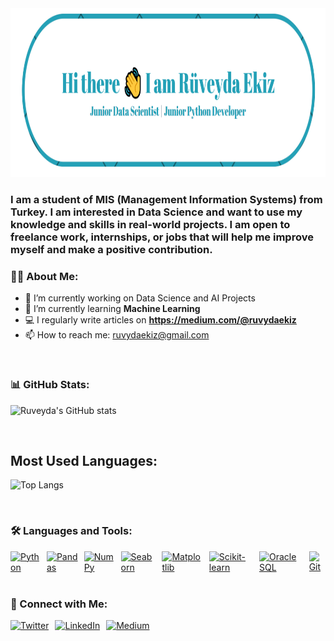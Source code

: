 <div>
  <img src="img_ruvydaekiz.PNG" alt="Banner" width="1000" height="270">
</div>

<h3>I am a student of MIS (Management Information Systems) from Turkey. I am interested in Data Science and want to use my knowledge and skills in real-world projects. I am open to freelance work, internships, or jobs that will help me improve myself and make a positive contribution.</h3>


### 👩‍💻 About Me:
- 🔭 I’m currently working on Data Science and AI Projects
- 🌱 I’m currently learning **Machine Learning**
- 💻 I regularly write articles on **https://medium.com/@ruvydaekiz**
- 📫 How to reach me: ruvydaekiz@gmail.com

<br>

### 📊 GitHub Stats:

![Ruveyda's GitHub stats](https://github-readme-stats.vercel.app/api?username=ruvydaekizz&show_icons=true&theme=shadow_blue)

<br>

## Most Used Languages:

![Top Langs](https://github-readme-stats.vercel.app/api/top-langs/?username=ruvydaekizz&layout=compact&theme=shadow_blue)

<br>

### 🛠️ Languages and Tools:

<div style="display: flex; align-items: center; gap: 10px;">
  <!-- Python -->
  <a href="https://www.python.org/" target="_blank" style="display: inline-block;">
    <img src="https://cdn.jsdelivr.net/gh/devicons/devicon/icons/python/python-original.svg" alt="Python" style="width: 40px; height: 40px;" />
  </a>

  <!-- Pandas -->
  <a href="https://pandas.pydata.org/" target="_blank" style="display: inline-block;">
    <img src="https://cdn.jsdelivr.net/gh/devicons/devicon/icons/pandas/pandas-original.svg" alt="Pandas" style="width: 40px; height: 40px;" />
  </a>

  <!-- NumPy -->
  <a href="https://numpy.org/" target="_blank" style="display: inline-block;">
    <img src="https://cdn.jsdelivr.net/gh/devicons/devicon/icons/numpy/numpy-original.svg" alt="NumPy" style="width: 40px; height: 40px;" />
  </a>

  <!-- Seaborn -->
  <a href="https://seaborn.pydata.org/" target="_blank" style="display: inline-block;">
    <img src="https://seaborn.pydata.org/_images/seaborn-logo.png" alt="Seaborn" style="width: 40px; height: 40px;" />
  </a>

  <!-- Matplotlib -->
  <a href="https://matplotlib.org/" target="_blank" style="display: inline-block;">
    <img src="https://cdn.jsdelivr.net/gh/devicons/devicon/icons/matplotlib/matplotlib-original.svg" alt="Matplotlib" style="width: 40px; height: 40px;" />
  </a>

  <!-- Scikit-learn -->
  <a href="https://scikit-learn.org/" target="_blank" style="display: inline-block;">
    <img src="https://upload.wikimedia.org/wikipedia/commons/0/05/Scikit_learn_logo_small.svg" alt="Scikit-learn" style="width: 40px; height: 40px;" />
  </a>

  <!-- Oracle SQL -->
  <a href="https://www.oracle.com/database/technologies/appdev/sql.html" target="_blank" style="display: inline-block;">
    <img src="https://cdn.jsdelivr.net/gh/devicons/devicon/icons/oracle/oracle-original.svg" alt="Oracle SQL" style="width: 40px; height: 40px;" />
  </a>

  <!-- Git -->
  <a href="https://git-scm.com/" target="_blank" style="display: inline-block;">
    <img src="https://cdn.jsdelivr.net/gh/devicons/devicon/icons/git/git-original.svg" alt="Git" style="width: 40px; height: 40px;" />
  </a>
</div>

<br>

### 🔗 Connect with Me:

<div style="display: flex; align-items: center; gap: 10px;">
  <!-- Twitter -->
  <a href="https://x.com/ruvydaekiz" target="_blank" style="display: inline-block;">
    <img src="https://cdn.jsdelivr.net/gh/devicons/devicon/icons/twitter/twitter-original.svg" alt="Twitter" style="width: 32px; height: 32px;" />
  </a>
  
  <!-- LinkedIn -->
  <a href="https://www.linkedin.com/in/ruveyda-ekiz" target="_blank" style="display: inline-block;">
    <img src="https://cdn.jsdelivr.net/gh/devicons/devicon/icons/linkedin/linkedin-original.svg" alt="LinkedIn" style="width: 32px; height: 32px;" />
  </a>
  
  <!-- Medium -->
   <a href="https://medium.com/@ruvydaekiz" target="_blank" style="display: inline-block;">
    <img src="https://upload.wikimedia.org/wikipedia/commons/e/ec/Medium_logo_Monogram.svg" alt="Medium" style="width: 32px; height: 32px;" />
  </a>
</div>





